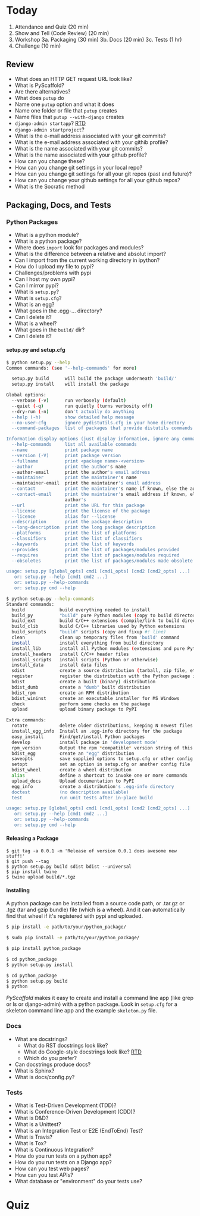 # Today

1. Attendance and Quiz (20 min)
2. Show and Tell (Code Review) (20 min)
3. Workshop
  3a. Packaging (30 min)
  3b. Docs (20 min)
  3c. Tests (1 hr)
4. Challenge (10 min)

## Review

- What does an HTTP GET request URL look like?
- What is PyScaffold?
- Are there alternatives?
- What does `putup` do
- Name one `putup` option and what it does
- Name one folder or file that `putup` creates
- Name files that `putup --with-django` creates
- `django-admin startapp`? [RTD](https://docs.djangoproject.com/en/1.11/intro/tutorial01/)
- `django-admin startproject`?
- What is the e-mail address associated with your git commits?
- What is the e-mail address associated with your githib profile?
- What is the name associated with your git commits?
- What is the name associated with your github profile?
- How can you change these?
- How can you change git settings in your local repo?
- How can you change git settings for all your git repos (past and future)?
- How can you change your github settings for all your github repos?
- What is the Socratic method

## Packaging, Docs, and Tests

### Python Packages

- What is a python module?
- What is a python package?
- Where does `import` look for packages and modules?
- What is the difference between a relative and absolut import?
- Can I import from the current working directory in ipython?
- How do I upload my file to pypi?
- Challenges/problems with pypi
- Can I host my own pypi?
- Can I mirror pypi?
- What is `setup.py`?
- What is `setup.cfg`?
- What is an egg?
- What goes in the .egg-... directory?
- Can I delete it?
- What is a wheel?
- What goes in the `build/` dir?
- Can I delete it?

#### setup.py and setup.cfg

```bash
$ python setup.py --help
Common commands: (see '--help-commands' for more)

  setup.py build      will build the package underneath 'build/'
  setup.py install    will install the package

Global options:
  --verbose (-v)      run verbosely (default)
  --quiet (-q)        run quietly (turns verbosity off)
  --dry-run (-n)      don't actually do anything
  --help (-h)         show detailed help message
  --no-user-cfg       ignore pydistutils.cfg in your home directory
  --command-packages  list of packages that provide distutils commands

Information display options (just display information, ignore any commands)
  --help-commands     list all available commands
  --name              print package name
  --version (-V)      print package version
  --fullname          print <package name>-<version>
  --author            print the author's name
  --author-email      print the author's email address
  --maintainer        print the maintainer's name
  --maintainer-email  print the maintainer's email address
  --contact           print the maintainer's name if known, else the author's
  --contact-email     print the maintainer's email address if known, else the
                      author's
  --url               print the URL for this package
  --license           print the license of the package
  --licence           alias for --license
  --description       print the package description
  --long-description  print the long package description
  --platforms         print the list of platforms
  --classifiers       print the list of classifiers
  --keywords          print the list of keywords
  --provides          print the list of packages/modules provided
  --requires          print the list of packages/modules required
  --obsoletes         print the list of packages/modules made obsolete

usage: setup.py [global_opts] cmd1 [cmd1_opts] [cmd2 [cmd2_opts] ...]
   or: setup.py --help [cmd1 cmd2 ...]
   or: setup.py --help-commands
   or: setup.py cmd --help
```

```bash
$ python setup.py --help-commands
Standard commands:
  build             build everything needed to install
  build_py          "build" pure Python modules (copy to build directory)
  build_ext         build C/C++ extensions (compile/link to build directory)
  build_clib        build C/C++ libraries used by Python extensions
  build_scripts     "build" scripts (copy and fixup #! line)
  clean             clean up temporary files from 'build' command
  install           install everything from build directory
  install_lib       install all Python modules (extensions and pure Python)
  install_headers   install C/C++ header files
  install_scripts   install scripts (Python or otherwise)
  install_data      install data files
  sdist             create a source distribution (tarball, zip file, etc.)
  register          register the distribution with the Python package index
  bdist             create a built (binary) distribution
  bdist_dumb        create a "dumb" built distribution
  bdist_rpm         create an RPM distribution
  bdist_wininst     create an executable installer for MS Windows
  check             perform some checks on the package
  upload            upload binary package to PyPI

Extra commands:
  rotate            delete older distributions, keeping N newest files
  install_egg_info  Install an .egg-info directory for the package
  easy_install      Find/get/install Python packages
  develop           install package in 'development mode'
  rpm_version       Output the rpm *compatible* version string of this package
  bdist_egg         create an "egg" distribution
  saveopts          save supplied options to setup.cfg or other config file
  setopt            set an option in setup.cfg or another config file
  bdist_wheel       create a wheel distribution
  alias             define a shortcut to invoke one or more commands
  upload_docs       Upload documentation to PyPI
  egg_info          create a distribution's .egg-info directory
  doctest           (no description available)
  test              run unit tests after in-place build

usage: setup.py [global_opts] cmd1 [cmd1_opts] [cmd2 [cmd2_opts] ...]
   or: setup.py --help [cmd1 cmd2 ...]
   or: setup.py --help-commands
   or: setup.py cmd --help
```

#### Releasing a Package

```
$ git tag -a 0.0.1 -m 'Release of version 0.0.1 does awesome new stuff!'
$ git push --tag
$ python setup.py build sdist bdist --universal
$ pip install twine
$ twine upload build/*.tgz
```


#### Installing

A python package can be installed from a source code path, or .tar.gz or .tgz (tar and gzip bundle) file (which is a wheel). And it can automatically find that wheel if it's registered with pypi and uploaded.

```bash
$ pip install -e path/to/your/python_package/

$ sudo pip install -e path/to/your/python_package/

$ pip install python_package

$ cd python_package
$ python setup.py install

$ cd python_package
$ python setup.py build
$ python 

```

_PyScaffold_ makes it easy to create and install a command line app (like grep or ls or django-admin) with a python package.
Look in `setup.cfg` for a skeleton command line app and the example `skeleton.py` file.

### Docs

- What are docstrings?
	- What do RST docstrings look like?
	- What do Google-style docstrings look like? [RTD](http://sphinxcontrib-napoleon.readthedocs.io/en/latest/example_google.html)
	- Which do you prefer?
- Can docstrings produce docs?
- What is Sphinx?
- What is docs/config.py?

### Tests

- What is Test-Driven Development (TDD)?
- What is Conference-Driven Development (CDD)?
- What is D&D?
- What is a Unittest?
- What is an Integration Test or E2E (EndToEnd) Test?
- What is Travis?
- What is Tox?
- What is Continuous Integration?
- How do you run tests on a python app?
- How do you run tests on a Django app?
- How can you test web pages?
- How can you test APIs?
- What database or "environment" do your tests use?



# Quiz